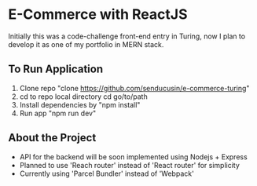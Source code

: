 # E-Commerce with ReactJS
Initially this was a code-challenge front-end entry in Turing, now I plan to develop it as one of my portfolio in MERN stack.

## To Run Application
1. Clone repo "clone https://github.com/senducusin/e-commerce-turing"
2. cd to repo local directory cd go/to/path
3. Install dependencies by "npm install"
4. Run app "npm run dev"

## About the Project
* API for the backend will be soon implemented using Nodejs + Express
* Planned to use 'Reach router' instead of 'React router' for simplicity
* Currently using 'Parcel Bundler' instead of 'Webpack'
